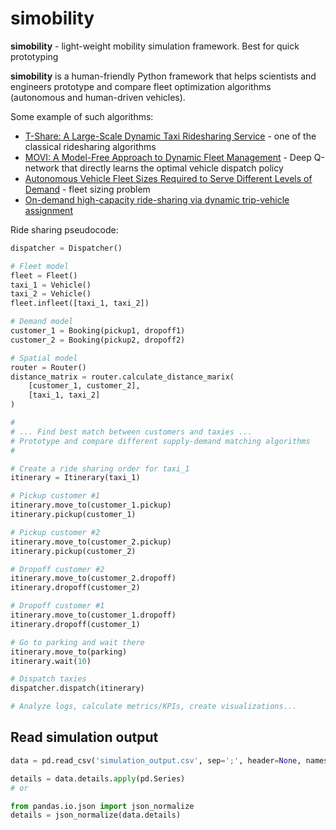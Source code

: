 # simobility

**simobility** - light-weight mobility simulation framework. Best for quick prototyping

**simobility** is a human-friendly Python framework that helps scientists and engineers prototype and compare fleet optimization algorithms (autonomous and human-driven vehicles).

Some example of such algorithms:
* [T-Share: A Large-Scale Dynamic Taxi Ridesharing Service](https://www.microsoft.com/en-us/research/publication/t-share-a-large-scale-dynamic-taxi-ridesharing-service/) - one of the classical ridesharing algorithms 
* [MOVI: A Model-Free Approach to Dynamic Fleet Management](https://arxiv.org/abs/1804.04758) - Deep Q-network that directly learns the optimal vehicle dispatch policy
* [Autonomous Vehicle Fleet Sizes Required to Serve Different Levels of Demand](https://www.research-collection.ethz.ch/handle/20.500.11850/104743) - fleet sizing problem
* [On-demand high-capacity ride-sharing via dynamic trip-vehicle assignment](https://www.pnas.org/content/114/3/462)

Ride sharing pseudocode:

```python
dispatcher = Dispatcher()

# Fleet model
fleet = Fleet()
taxi_1 = Vehicle()
taxi_2 = Vehicle()
fleet.infleet([taxi_1, taxi_2])

# Demand model
customer_1 = Booking(pickup1, dropoff1)
customer_2 = Booking(pickup2, dropoff2)

# Spatial model
router = Router()
distance_matrix = router.calculate_distance_marix(
    [customer_1, customer_2],
    [taxi_1, taxi_2]
)

#
# ... Find best match between customers and taxies ...
# Prototype and compare different supply-demand matching algorithms
#

# Create a ride sharing order for taxi_1
itinerary = Itinerary(taxi_1)

# Pickup customer #1
itinerary.move_to(customer_1.pickup)
itinerary.pickup(customer_1)

# Pickup customer #2
itinerary.move_to(customer_2.pickup)
itinerary.pickup(customer_2)

# Dropoff customer #2
itinerary.move_to(customer_2.dropoff)
itinerary.dropoff(customer_2)

# Dropoff customer #1
itinerary.move_to(customer_1.dropoff)
itinerary.dropoff(customer_1)

# Go to parking and wait there
itinerary.move_to(parking)
itinerary.wait(10)

# Dispatch taxies
dispatcher.dispatch(itinerary)

# Analyze logs, calculate metrics/KPIs, create visualizations...
```

## Read simulation output

```python
data = pd.read_csv('simulation_output.csv', sep=';', header=None, names=['datetime', 'clock_time', 'object_type', 'uuid', 'itinerary_id', 'from_state', 'to_state', 'details'], parse_dates=['datetime'], converters={'details': lambda v: eval(v)})

details = data.details.apply(pd.Series)
# or

from pandas.io.json import json_normalize
details = json_normalize(data.details)
```
